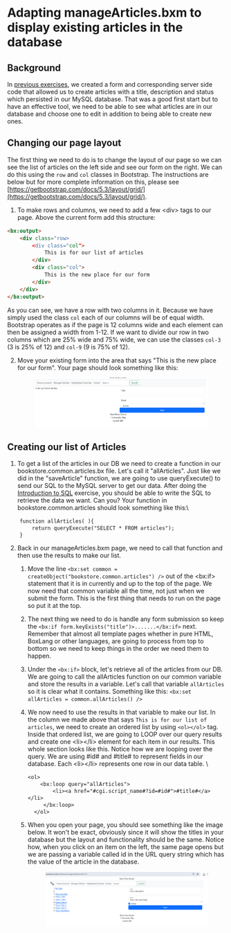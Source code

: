 # Adapting manageArticles.bxm to display existing articles in the database

## Background

In [previous exercises](../../week-3-working-forms-and-our-first-table/working-forms/capturing-your-form-data.md), we created a form and corresponding server side code that allowed us to create articles with a title, description and status which persisted in our MySQL database. That was a good first start but to have an effective tool, we need to be able to see what articles are in our database and choose one to edit in addition to being able to create new ones.&#x20;

## Changing our page layout

The first thing we need to do is to change the layout of our page so we can see the list of articles on the left side and see our form on the right. We can do this using the `row` and `col` classes in Bootstrap. The instructions are below but for more complete information on this, please see [https://getbootstrap.com/docs/5.3/layout/grid/](https://getbootstrap.com/docs/5.3/layout/grid/).

1. To make rows and columns, we need to add a few \<div> tags to our page. Above the current form add this structure:

```html
<bx:output>
    <div class="row>
        <div class="col">
            This is for our list of articles
        </div>
        <div class="col">
            This is the new place for our form
        </div>
    </div>
</bx:output>
```

As you can see, we have a row with two columns in it. Because we have simply used the class `col` each of our columns will be of equal width. Bootstrap operates as if the page is 12 columns wide and each element can then be assigned a width from 1-12. If we want to divide our row in two columns which are 25% wide and 75% wide, we can use the classes `col-3` (3 is 25% of 12) and `col-9`  (9 is 75% of 12).  &#x20;

2.  Move your existing form into the area that says "This is the new place for our form". Your page should look something like this:

    <figure><img src="../../.gitbook/assets/image (1) (1) (1) (1) (1) (1).png" alt=""><figcaption></figcaption></figure>

## Creating our list of Articles

1. To get a list of the articles in our DB we need to create a function in our bookstore.common.articles.bx file. Let's call it "allArticles". Just like we did in the "saveArticle" function, we are going to use queryExecute() to send our SQL to the MySQL server to get our data. After doing the [Introduction to SQL](../introduction-to-sql.md) exercise, you should be able to write the SQL to retrieve the data we want. Can you? Your function in bookstore.common.articles should look something like this:\


```boxlang
    function allArticles( ){
        return queryExecute("SELECT * FROM articles");
    }
```

2. Back in our manageArticles.bxm page, we need to call that function and then use the results to make our list.&#x20;
   1. Move the line `<bx:set common = createObject("bookstore.common.articles") />` out of the \<bx:if> statement that it is in currently and up to the top of the page. We now need that common variable all the time, not just when we submit the form. This is the first thing that needs to run on the page so put it at the top.&#x20;
   2. The next thing we need to do is handle any form submission so keep the `<bx:if form.keyExists("title")>.......</bx:if>`  next. Remember that almost all template pages whether in pure HTML, BoxLang or other languages, are going to process from top to bottom so we need to keep things in the order we need them to happen.&#x20;
   3. Under the `<bx:if>` block, let's retrieve all of the articles from our DB. We are going to call the allArticles function on our common variable and store the results in a variable. Let's call that variable `allArticles` so it is clear what it contains.  Something like this:  `<bx:set allArticles = common.allArticles() />`
   4.  We now need to use the results in that variable to make our list. In the column we made above that says `This is for our list of articles`, we need to create an ordered list by using `<ol></ol>` tag. Inside that ordered list, we are going to LOOP over our query results and create one \<li>\</li> element for each item in our results. This whole section looks like this. Notice how we are looping over the query. We are using #id# and #title# to represent fields in our database. Each \<li>\</li> represents one row in our data table. \


       ```boxlang
       <ol>
           <bx:loop query="allArticles">
               <li><a href="#cgi.script_name#?id=#id#">#title#</a></li>
            </bx:loop>
         </ol>
       ```


   5.  When you open your page, you should see something like the image below. It won't be exact, obviously since it will show the titles in your database but the layout and functionality should be the same. Notice how, when you click on an item on the left, the same page opens but we are passing a variable called id in the URL query string which has the value of the article in the database.&#x20;

       <figure><img src="../../.gitbook/assets/image (17).png" alt=""><figcaption></figcaption></figure>

